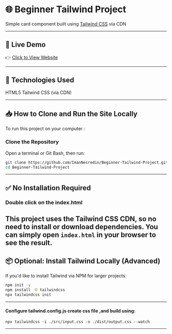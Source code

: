   # 🌐 Beginner Tailwind Project
 
Simple card component built using [Tailwind CSS](https://tailwindcss.com/) via CDN

---

## 🚀 Live Demo

👉 [Click to View Website](https://ImanNesredin.github.io/Beginner-Tailwind-Project/)

---
## 🔧 Technologies Used

HTML5 
Tailwind CSS (via CDN)

---
## 📥 How to Clone and Run the Site Locally

To run this project on your computer :

### Clone the Repository

Open a terminal or Git Bash, then run:

```bash
git clone https://github.com/ImanNesredin/Beginner-Tailwind-Project.git
cd Beginner-Tailwind-Project
```
---
## ✅ No Installation Required
### Double click on the index.html

This project uses the Tailwind CSS CDN, so **no need to install or download dependencies**. You can simply open `index.html` in your browser to see the result.
---
## 📦 Optional: Install Tailwind Locally (Advanced)

If you'd like to install Tailwind via NPM for larger projects:

```bash
npm init -y
npm install -D tailwindcss
npx tailwindcss init
```
---

#### Configure tailwind.config.js create css file ,and build using:
```
npx tailwindcss -i ./src/input.css -o ./dist/output.css --watch
```
---
